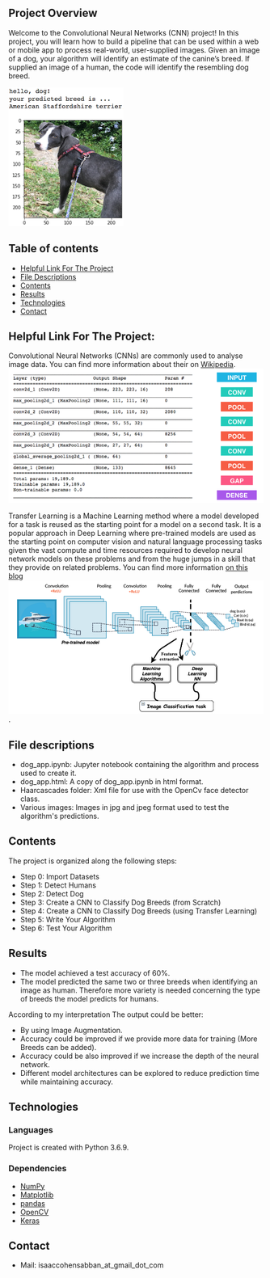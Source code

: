 [//]: # (Image References)

[image1]: ./images/sample_dog_output.png "Sample Output"
[image2]: ./images/vgg16_model.png "VGG-16 Model Keras Layers"
[image3]: ./images/vgg16_model_draw.png "VGG16 Model Figure"


## Project Overview

Welcome to the Convolutional Neural Networks (CNN) project! In this project, you will learn how to build a pipeline that can be used within a web or mobile app to process real-world, user-supplied images.  Given an image of a dog, your algorithm will identify an estimate of the canine’s breed.  If supplied an image of a human, the code will identify the resembling dog breed.  


![Sample Output][image1]

## Table of contents
* [Helpful Link For The Project](#Helpful-Link-For-The-Project)
* [File Descriptions](#File-Descriptions)
* [Contents](#Contents)
* [Results](#Results)
* [Technologies](#technologies)
* [Contact](#Contact)

## Helpful Link For The Project:

Convolutional Neural Networks (CNNs) are commonly used to analyse image data. You can find more information about their on [Wikipedia](https://en.wikipedia.org/wiki/Convolutional_neural_network).
![CNN](images/sample_cnn.png)

Transfer Learning is a Machine Learning method where a model developed for a task is reused as the starting point for a model on a second task. It is a popular approach in Deep Learning where pre-trained models are used as the starting point on computer vision and natural language processing tasks given the vast compute and time resources required to develop neural network models on these problems and from the huge jumps in a skill that they provide on related problems.
You can find more information [on  this blog](https://mc.ai/transfer-learning-with-deep-learning-machine-learning-techniques/)
![Transfer Learning](images/Transfert_learning.png).

## File descriptions
* dog_app.ipynb: Jupyter notebook containing the algorithm and process used to create it.
* dog_app.html: A copy of dog_app.ipynb in html format.
* Haarcascades folder: Xml file for use with the OpenCv face detector class.
* Various images: Images in jpg and jpeg format used to test the algorithm's predictions.

## Contents
The project is organized along the following steps:

* Step 0: Import Datasets
* Step 1: Detect Humans
* Step 2: Detect Dog
* Step 3: Create a CNN to Classify Dog Breeds (from Scratch)
* Step 4: Create a CNN to Classify Dog Breeds (using Transfer Learning)
* Step 5: Write Your Algorithm
* Step 6: Test Your Algorithm

## Results

* The model achieved a test accuracy of 60%.
* The model predicted the same two or three breeds when identifying an image as human. Therefore more variety is needed concerning the type of breeds the model predicts for humans.

According to my interpretation The output could be better:

* By using Image Augmentation.
* Accuracy could be improved if we provide more data for training (More Breeds can be added).
* Accuracy could be also improved if we increase the depth of the neural network.
* Different model architectures can be explored to reduce prediction time while maintaining accuracy.

## Technologies
### Languages
Project is created with Python 3.6.9.

### Dependencies


* [NumPy](https://numpy.org)
* [Matplotlib](https://matplotlib.org)
* [pandas](https://pandas.pydata.org)
* [OpenCV](https://opencv.org/)
* [Keras](https://keras.io/)




## Contact

* Mail: isaaccohensabban_at_gmail_dot_com


